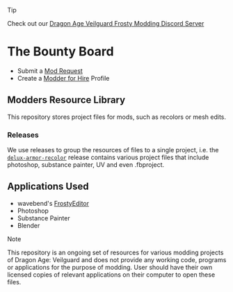 > [!TIP]
> Check out our [Dragon Age Veilguard Frosty Modding Discord Server](https://discord.gg/pKF9ReTdAh)

# The Bounty Board
* Submit a [Mod Request](https://github.com/metamancer/DAVModdersResource/discussions/categories/mod-requests)
* Create a [Modder for Hire](https://github.com/metamancer/DAVModdersResource/discussions/categories/for-hire) Profile


## Modders Resource Library
This repository stores project files for mods, such as recolors or mesh edits.

### Releases
We use releases to group the resources of files to a single project, i.e. the [`delux-armor-recolor`](https://github.com/metamancer/frostytoolsuite/releases/tag/deluxe-armor-recolor) release contains various project files that include photoshop, substance painter, UV and even .fbproject.

## Applications Used
- wavebend's [FrostyEditor](https://github.com/wavebend/FrostyToolsuite/releases)
- Photoshop
- Substance Painter
- Blender


> [!NOTE]
> This repository is an ongoing set of resources for various modding projects of Dragon Age: Veilguard and does not provide any working code, programs or applications for the purpose of modding. User should have their own licensed copies of relevant applications on their computer to open these files.
